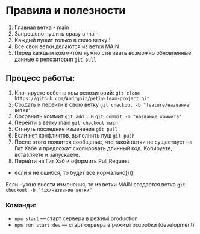 # Правила и полезности

1. Главная ветка - main
2. Запрещено пушить сразу в main
3. Каждый пушит только в свою ветку !
4. Все свои ветки делаются из ветки MAIN
5. Перед каждым коммитом нужно стягивать возможно обновленные данные с
   репозитория `git pull`

## Процесс работы:

1. Клонируете себе на ком репозиторий:
   `git clone https://github.com/Andrgoit/petly-team-project.git`
2. Создать и перейти в свою ветку `git checkout -b "feature/название ветки"`
3. Сохранить коммит `git add .` и `git commit -m "название коммита"`
4. Перейти в ветку main `git checkout main`
5. Стянуть последние изменения `git pull`
6. Если нет конфликтов, выполнить пуш `git push`
7. После этого появится сообщение, что такой ветки не существует на Гит Хабе и
   предложат скопировать длинный код. Копируете, вставляете и запускаете.
8. Перейти на Гит Хаб и оформить Pull Request

- если я не ошибся, то будет все нормально))))

Если нужно внести изменения, то из ветки MAIN создается ветка
`git checkout -b "fix/название ветки"`

### Команди:

- `npm start` &mdash; старт сервера в режимі production
- `npm run start:dev` &mdash; старт сервера в режимі розробки (development)
